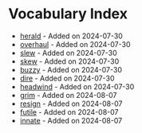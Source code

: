 # Vocabulary Index

- [herald](../vocabulary/herald.md) - Added on 2024-07-30
- [overhaul](../vocabulary/overhaul.md) - Added on 2024-07-30
- [slew](../vocabulary/slew.md) - Added on 2024-07-30
- [skew](../vocabulary/skew.md) - Added on 2024-07-30
- [buzzy](../vocabulary/buzzy.md) - Added on 2024-07-30
- [dire](../vocabulary/dire.md) - Added on 2024-07-30
- [headwind](../vocabulary/headwind.md) - Added on 2024-07-30
- [grim](../vocabulary/grim.md) - Added on 2024-08-07
- [resign](../vocabulary/resign.md) - Added on 2024-08-07
- [futile](../vocabulary/futile.md) - Added on 2024-08-07
- [innate](../vocabulary/innate.md) - Added on 2024-08-07